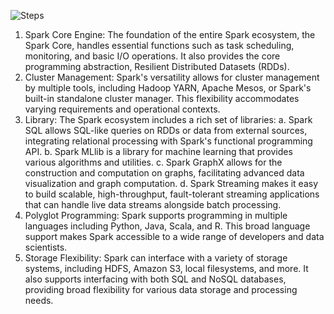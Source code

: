 ![Steps](sparkeco.svg)

1. Spark Core Engine: The foundation of the entire Spark ecosystem, the Spark Core, handles essential functions such as task scheduling, monitoring, and basic I/O operations. It also provides the core programming abstraction, Resilient Distributed Datasets (RDDs).
2. Cluster Management: Spark's versatility allows for cluster management by multiple tools, including Hadoop YARN, Apache Mesos, or Spark's built-in standalone cluster manager. This flexibility accommodates varying requirements and operational contexts.
3. Library: The Spark ecosystem includes a rich set of libraries:
a. Spark SQL allows SQL-like queries on RDDs or data from external sources, integrating relational processing with Spark's functional programming API.
b. Spark MLlib is a library for machine learning that provides various algorithms and utilities.
c. Spark GraphX allows for the construction and computation on graphs, facilitating advanced data visualization and graph computation.
d. Spark Streaming makes it easy to build scalable, high-throughput, fault-tolerant streaming applications that can handle live data streams alongside batch processing.
4. Polyglot Programming: Spark supports programming in multiple languages including Python, Java, Scala, and R. This broad language support makes Spark accessible to a wide range of developers and data scientists.
5. Storage Flexibility: Spark can interface with a variety of storage systems, including HDFS, Amazon S3, local filesystems, and more. It also supports interfacing with both SQL and NoSQL databases, providing broad flexibility for various data storage and processing needs.
